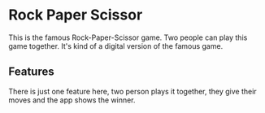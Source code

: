 # Rock Paper Scissor
This is the famous Rock-Paper-Scissor game. Two people can play this game together. It's kind of a digital version of the famous game.

## Features
There is just one feature here, two person plays it together, they give their moves and the app shows the winner.
